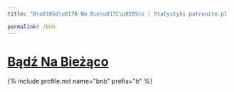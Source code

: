 ```yaml
---
title: "B\u0105d\u017A Na Bie\u017C\u0105co | Statystyki patronite.pl | Patromierz"

permalink: /bnb
---
```


# [Bądź Na Bieżąco](https://patronite.pl/bnb)

{% include profile.md name="bnb" prefix="b" %}
